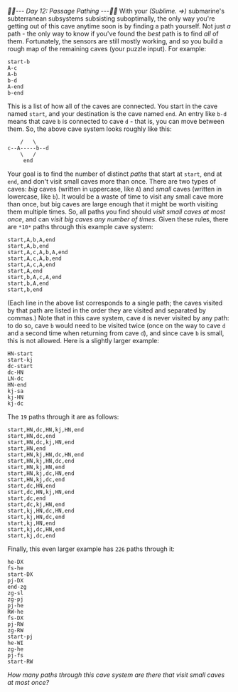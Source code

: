 *:calendar::calendar:--- Day 12: Passage Pathing ---:calendar::calendar:*
With your _(Sublime. =>)_ submarine's subterranean subsystems subsisting suboptimally, the only way you're getting out of this cave anytime soon is by finding a path yourself. Not just *a* path - the only way to know if you've found the *best* path is to find *all* of them.
Fortunately, the sensors are still mostly working, and so you build a rough map of the remaining caves (your puzzle input). For example:
```start-A
start-b
A-c
A-b
b-d
A-end
b-end
```
This is a list of how all of the caves are connected. You start in the cave named `start`, and your destination is the cave named `end`. An entry like `b-d` means that cave `b` is connected to cave `d` - that is, you can move between them.
So, the above cave system looks roughly like this:
```    start
    /   \
c--A-----b--d
    \   /
     end
```
Your goal is to find the number of distinct *paths* that start at `start`, end at `end`, and don't visit small caves more than once. There are two types of caves: *big* caves (written in uppercase, like `A`) and *small* caves (written in lowercase, like `b`). It would be a waste of time to visit any small cave more than once, but big caves are large enough that it might be worth visiting them multiple times. So, all paths you find should *visit small caves at most once*, and can *visit big caves any number of times*.
Given these rules, there are `*10*` paths through this example cave system:
```start,A,b,A,c,A,end
start,A,b,A,end
start,A,b,end
start,A,c,A,b,A,end
start,A,c,A,b,end
start,A,c,A,end
start,A,end
start,b,A,c,A,end
start,b,A,end
start,b,end
```
(Each line in the above list corresponds to a single path; the caves visited by that path are listed in the order they are visited and separated by commas.)
Note that in this cave system, cave `d` is never visited by any path: to do so, cave `b` would need to be visited twice (once on the way to cave `d` and a second time when returning from cave `d`), and since cave `b` is small, this is not allowed.
Here is a slightly larger example:
```dc-end
HN-start
start-kj
dc-start
dc-HN
LN-dc
HN-end
kj-sa
kj-HN
kj-dc
```
The `19` paths through it are as follows:
```start,HN,dc,HN,end
start,HN,dc,HN,kj,HN,end
start,HN,dc,end
start,HN,dc,kj,HN,end
start,HN,end
start,HN,kj,HN,dc,HN,end
start,HN,kj,HN,dc,end
start,HN,kj,HN,end
start,HN,kj,dc,HN,end
start,HN,kj,dc,end
start,dc,HN,end
start,dc,HN,kj,HN,end
start,dc,end
start,dc,kj,HN,end
start,kj,HN,dc,HN,end
start,kj,HN,dc,end
start,kj,HN,end
start,kj,dc,HN,end
start,kj,dc,end
```
Finally, this even larger example has `226` paths through it:
```fs-end
he-DX
fs-he
start-DX
pj-DX
end-zg
zg-sl
zg-pj
pj-he
RW-he
fs-DX
pj-RW
zg-RW
start-pj
he-WI
zg-he
pj-fs
start-RW
```
*How many paths through this cave system are there that visit small caves at most once?*
